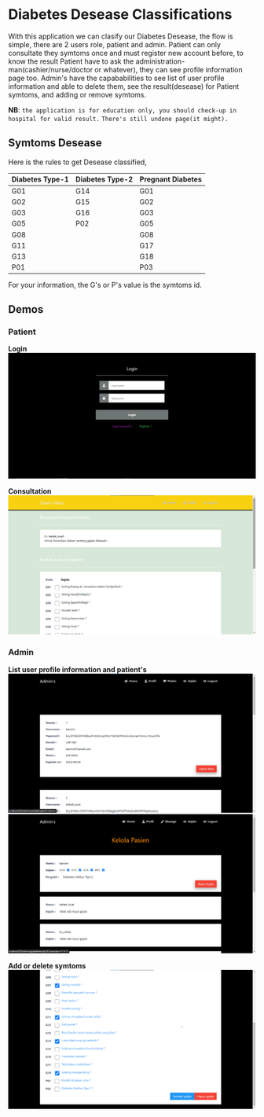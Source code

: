 # Diabetes Desease Classifications

With this application we can clasify our Diabetes Desease, 
the flow is simple, there are 2 users role, patient and admin. Patient can only consultate they symtoms once and must register new account before, to know the result Patient have to ask the administration-man(cashier/nurse/doctor or whatever), they can see profile information page too. Admin's have the capababilities to see list of user profile information and able to delete them, see the result(desease) for Patient symtoms, and adding or remove symtoms.

**NB**: `the application is for education only, you should check-up in hospital for valid result.`
        `There's still undone page(it might).`
## Symtoms Desease
Here is the rules to get Desease classified,


|Diabetes Type-1|Diabetes Type-2|Pregnant Diabetes|
|---------------|---------------|-----------------|
|G01|G14|G01|
|G02|G15|G02|
|G03|G16|G03|
|G05|P02|G05|
|G08||G08|
|G11||G17|
|G13||G18|
|P01||P03|

For your information, the G's or P's value is the symtoms id.

## Demos
### Patient
**Login**
<picture>
  <source media="(prefers-color-scheme: dark)" srcset="https://user-images.githubusercontent.com/25423296/163456776-7f95b81a-f1ed-45f7-b7ab-8fa810d529fa.png">
  <source media="(prefers-color-scheme: light)" srcset="https://user-images.githubusercontent.com/25423296/163456779-a8556205-d0a5-45e2-ac17-42d089e3c3f8.png">
  <img alt="Shows an illustrated sun in light mode and a moon with stars in dark mode." src="demos/login_page.png">
</picture>

**Consultation**
<picture>
  <source media="(prefers-color-scheme: dark)" srcset="https://user-images.githubusercontent.com/25423296/163456776-7f95b81a-f1ed-45f7-b7ab-8fa810d529fa.png">
  <source media="(prefers-color-scheme: light)" srcset="https://user-images.githubusercontent.com/25423296/163456779-a8556205-d0a5-45e2-ac17-42d089e3c3f8.png">
  <img alt="Shows an illustrated sun in light mode and a moon with stars in dark mode." src="demos/user_consultation_page.png">
</picture>


### Admin

**List user profile information and patient's**
<picture>
  <source media="(prefers-color-scheme: dark)" srcset="https://user-images.githubusercontent.com/25423296/163456776-7f95b81a-f1ed-45f7-b7ab-8fa810d529fa.png">
  <source media="(prefers-color-scheme: light)" srcset="https://user-images.githubusercontent.com/25423296/163456779-a8556205-d0a5-45e2-ac17-42d089e3c3f8.png">
  <img alt="Shows an illustrated sun in light mode and a moon with stars in dark mode." src="demos/admin_list_user_profile_page.png">
  <img alt="Shows an illustrated sun in light mode and a moon with stars in dark mode." src="demos/admin_list_user_pasien_page.png">
</picture>

**Add or delete symtoms**
<picture>
  <source media="(prefers-color-scheme: dark)" srcset="https://user-images.githubusercontent.com/25423296/163456776-7f95b81a-f1ed-45f7-b7ab-8fa810d529fa.png">
  <source media="(prefers-color-scheme: light)" srcset="https://user-images.githubusercontent.com/25423296/163456779-a8556205-d0a5-45e2-ac17-42d089e3c3f8.png">
  <img alt="Shows an illustrated sun in light mode and a moon with stars in dark mode." src="demos/admin_add_or_delete_symtoms_page.png">
</picture>
